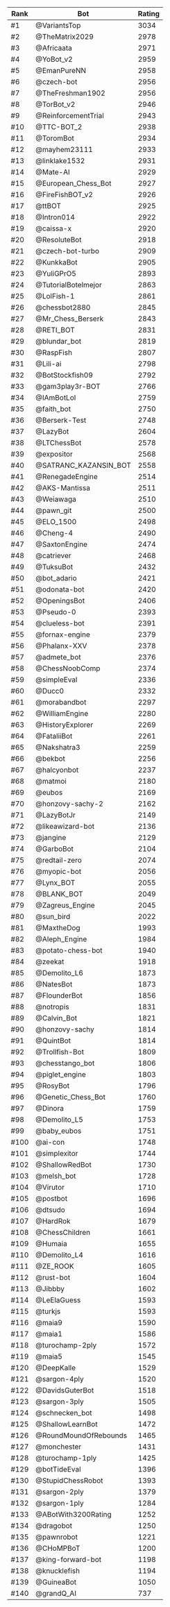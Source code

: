 Rank|Bot|Rating
---|---|---
#1|@VariantsTop|3034
#2|@TheMatrix2029|2978
#3|@Africaata|2971
#4|@YoBot_v2|2959
#5|@EmanPureNN|2958
#6|@czech-bot|2956
#7|@TheFreshman1902|2956
#8|@TorBot_v2|2946
#9|@ReinforcementTrial|2943
#10|@TTC-BOT_2|2938
#11|@ToromBot|2934
#12|@mayhem23111|2933
#13|@linklake1532|2931
#14|@Mate-AI|2929
#15|@European_Chess_Bot|2927
#16|@FireFishBOT_v2|2926
#17|@ttBOT|2925
#18|@Intron014|2922
#19|@caissa-x|2920
#20|@ResoluteBot|2918
#21|@czech-bot-turbo|2909
#22|@KunkkaBot|2905
#23|@YuliGPrO5|2893
#24|@TutorialBotelmejor|2863
#25|@LolFish-1|2861
#26|@chessbot2880|2845
#27|@Mr_Chess_Berserk|2843
#28|@RETI_BOT|2831
#29|@blundar_bot|2819
#30|@RaspFish|2807
#31|@Lili-ai|2798
#32|@BotStockfish09|2792
#33|@gam3play3r-BOT|2766
#34|@IAmBotLol|2759
#35|@faith_bot|2750
#36|@Berserk-Test|2748
#37|@LazyBot|2604
#38|@LTChessBot|2578
#39|@expositor|2568
#40|@SATRANC_KAZANSIN_BOT|2558
#41|@RenegadeEngine|2514
#42|@AKS-Mantissa|2511
#43|@Weiawaga|2510
#44|@pawn_git|2500
#45|@ELO_1500|2498
#46|@Cheng-4|2490
#47|@SaxtonEngine|2474
#48|@catriever|2468
#49|@TuksuBot|2432
#50|@bot_adario|2421
#51|@odonata-bot|2420
#52|@OpeningsBot|2406
#53|@Pseudo-0|2393
#54|@clueless-bot|2391
#55|@fornax-engine|2379
#56|@Phalanx-XXV|2378
#57|@admete_bot|2376
#58|@ChessNoobComp|2374
#59|@simpleEval|2336
#60|@Ducc0|2332
#61|@morabandbot|2297
#62|@WilliamEngine|2280
#63|@HistoryExplorer|2269
#64|@FataliiBot|2261
#65|@Nakshatra3|2259
#66|@bekbot|2256
#67|@halcyonbot|2237
#68|@matmoi|2180
#69|@eubos|2169
#70|@honzovy-sachy-2|2162
#71|@LazyBotJr|2149
#72|@likeawizard-bot|2136
#73|@jangine|2129
#74|@GarboBot|2104
#75|@redtail-zero|2074
#76|@myopic-bot|2056
#77|@Lynx_BOT|2055
#78|@BLANK_BOT|2049
#79|@Zagreus_Engine|2045
#80|@sun_bird|2022
#81|@MaxtheDog|1993
#82|@Aleph_Engine|1984
#83|@potato-chess-bot|1940
#84|@zeekat|1918
#85|@Demolito_L6|1873
#86|@NatesBot|1873
#87|@FlounderBot|1856
#88|@notropis|1831
#89|@Calvin_Bot|1821
#90|@honzovy-sachy|1814
#91|@QuintBot|1814
#92|@Trollfish-Bot|1809
#93|@chesstango_bot|1806
#94|@piglet_engine|1803
#95|@RosyBot|1796
#96|@Genetic_Chess_Bot|1760
#97|@Dinora|1759
#98|@Demolito_L5|1753
#99|@baby_eubos|1751
#100|@ai-con|1748
#101|@simplexitor|1744
#102|@ShallowRedBot|1730
#103|@melsh_bot|1728
#104|@Virutor|1710
#105|@postbot|1696
#106|@dtsudo|1694
#107|@HardRok|1679
#108|@ChessChildren|1661
#109|@Humaia|1655
#110|@Demolito_L4|1616
#111|@ZE_ROOK|1605
#112|@rust-bot|1604
#113|@Jibbby|1602
#114|@LeElaGuess|1593
#115|@turkjs|1593
#116|@maia9|1590
#117|@maia1|1586
#118|@turochamp-2ply|1572
#119|@maia5|1545
#120|@DeepKalle|1529
#121|@sargon-4ply|1520
#122|@DavidsGuterBot|1518
#123|@sargon-3ply|1505
#124|@schnecken_bot|1498
#125|@ShallowLearnBot|1472
#126|@RoundMoundOfRebounds|1465
#127|@monchester|1431
#128|@turochamp-1ply|1425
#129|@botTideEval|1396
#130|@StupidChessRobot|1393
#131|@sargon-2ply|1379
#132|@sargon-1ply|1284
#133|@ABotWith3200Rating|1252
#134|@dragobot|1250
#135|@pawnrobot|1221
#136|@CHoMPBoT|1200
#137|@king-forward-bot|1198
#138|@knucklefish|1194
#139|@GuineaBot|1050
#140|@grandQ_AI|737
